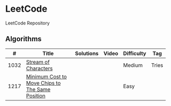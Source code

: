 # LeetCode
LeetCode Repository

## Algorithms

|  #  |      Title     |   Solutions   | Video  | Difficulty  | Tag
|-----|----------------|---------------|--------|-------------|-------------
|1032|[Stream of Characters](https://leetcode.com/problems/stream-of-characters/)|||Medium|Tries|
|1217|[Minimum Cost to Move Chips to The Same Position](https://leetcode.com/problems/minimum-cost-to-move-chips-to-the-same-position/)|||Easy||